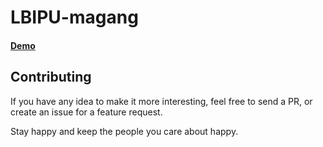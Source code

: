 # LBIPU-magang

#### [Demo](https://lbipu.000webhostapp.com//)


## Contributing

If you have any idea to make it more interesting, feel free to send a PR, or create an issue for a feature request.

Stay happy and keep the people you care about happy. 
